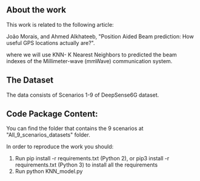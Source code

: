 ## About the work

This work is related to the following article:

João Morais, and Ahmed Alkhateeb, "Position Aided Beam prediction: How useful GPS locations actually are?".

where we will use KNN- K Nearest Neighbors to predicted the beam indexes of the Millimeter-wave (mmWave) communication system.

## The Dataset

The data consists of Scenarios 1-9 of DeepSense6G dataset.

## Code Package Content:

You can find the folder that contains the 9 scenarios at "All_9_scenarios_datasets" folder.

In order to reproduce the work you should:

1. Run pip install -r requirements.txt (Python 2), or pip3 install -r requirements.txt (Python 3) to install all the requirements
2. Run python KNN_model.py 


